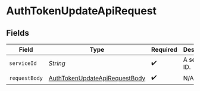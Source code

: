 # AuthTokenUpdateApiRequest


## Fields

| Field                                                                                     | Type                                                                                      | Required                                                                                  | Description                                                                               |
| ----------------------------------------------------------------------------------------- | ----------------------------------------------------------------------------------------- | ----------------------------------------------------------------------------------------- | ----------------------------------------------------------------------------------------- |
| `serviceId`                                                                               | *String*                                                                                  | :heavy_check_mark:                                                                        | A service ID.                                                                             |
| `requestBody`                                                                             | [AuthTokenUpdateApiRequestBody](../../models/operations/AuthTokenUpdateApiRequestBody.md) | :heavy_check_mark:                                                                        | N/A                                                                                       |